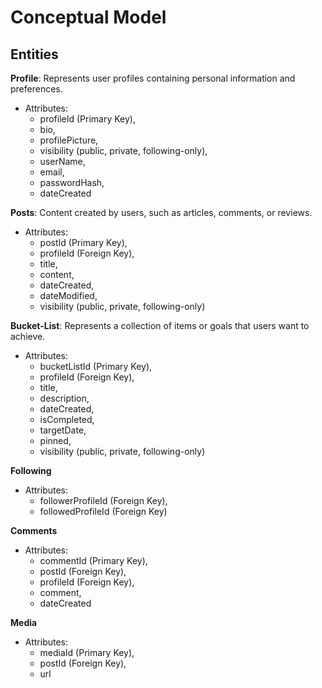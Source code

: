 
# Conceptual Model

## Entities

**Profile**: Represents user profiles containing personal information and preferences.
* Attributes: 
  * profileId (Primary Key), 
  * bio,
  * profilePicture, 
  * visibility (public, private, following-only),
  * userName,
  * email,
  * passwordHash,
  * dateCreated

**Posts**: Content created by users, such as articles, comments, or reviews.
* Attributes:
  * postId (Primary Key), 
  * profileId (Foreign Key), 
  * title, 
  * content, 
  * dateCreated, 
  * dateModified, 
  * visibility (public, private, following-only)

**Bucket-List**: Represents a collection of items or goals that users want to achieve.
* Attributes:
  * bucketListId (Primary Key),
  * profileId (Foreign Key),
  * title,
  * description,
  * dateCreated,
  * isCompleted, 
  * targetDate,
  * pinned,
  * visibility (public, private, following-only)

**Following**
* Attributes:
  * followerProfileId (Foreign Key),
  * followedProfileId (Foreign Key)

**Comments**
* Attributes: 
  * commentId (Primary Key),
  * postId (Foreign Key),
  * profileId (Foreign Key),
  * comment,
  * dateCreated

**Media**
* Attributes: 
  * mediaId (Primary Key),
  * postId (Foreign Key),
  * url
